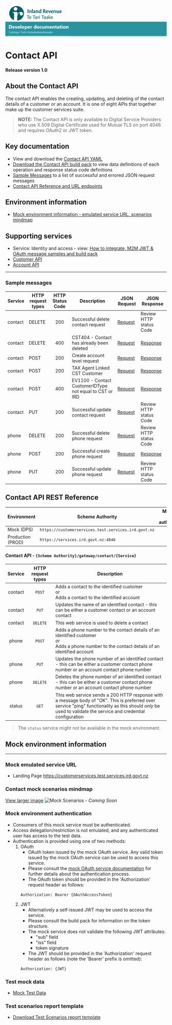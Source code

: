 
![IRD logo](../../Images/IRlogo.gif)
![Software Dev](../../Images/SoftwareDev.png)

# Contact API 

#### Release version 1.0  

## About the Contact API 

The contact API enables the creating, updating, and deleting of the contact details of a customer or an account. It is one of eight APIs that together make up the customer services suite. 

>**NOTE:** The Contact API is only available to Digital Service Providers who use X.509 Digital Certificate used for Mutual TLS on port 4046 and requires OAuth2 or JWT token.

## Key documentation
* View and download the [Contact API YAML](Contact%202021-09-14.yaml)
* [Download the Contact API build pack](Build%20pack%20-%20Contact%20API.pdf) to view data definitions of each operation and response status code definitions
* [Sample Messages](#Sample-Messages) to a list of successful and errored JSON request messages 
* [Contact API Reference and URL endpoints](#Contact-API-REST-Reference)	

## Environment information
- [Mock environment information - emulated service URL, scenarios mindmap](#mock-environment-information)

## Supporting services
* Service: Identity and access - view: [How to integrate, M2M JWT & OAuth message samples and build pack](https://github.com/InlandRevenue/Gateway_Services-Access/tree/master/Identity%20and%20Access)
* [Customer API](../Customer%20API)
* [Account API](../Account%20API)

---

<a name="Sample-Messages"></a>
### Sample messages

| Service | HTTP request types | HTTP Status Code| Description | JSON Request | JSON Response | 
| -- | -- | :--: | -- | -- | -- | 
| contact | DELETE | 200 | Successful delete contact request | [Request](sample%20messages/DELETE_200_contact_request.json) | Review HTTP status Code  | 
| contact | DELETE | 400 | CST404 - Contact has already been deleted | [Request](sample%20messages/DELETE_400_CST404_contact_already_been_deleted_request.json)| [Response](sample%20messages/DELETE_400_CST404_contact_already_been_deleted_response.json)  |
| contact | POST | 200 | Create account level request | [Request](sample%20messages/POST_200_contact_create_account_level_request.json) | [Response](sample%20messages/POST_200_contact_create_account_level_response.json) | 
| contact | POST | 200 | TAX Agent Linked CST Customer | [Request](sample%20messages/POST_200_contact_TAX_Agent_Linked_CST_Customer_request) | [Response](sample%20messages/POST_200_contact_TAX_Agent_Linked_CST_Customer_response.json) |
| contact | POST | 400 | EV1100 - Contact CustomerIDType not equal to CST or IRD | [Request](sample%20messages/POST_400_EV1100_contact_CustomerIDType_not_equal_to_CST_or_IRD_request.json) | [Response](sample%20messages/POST_400_EV1100_contact_CustomerIDType_not_equal_to_CST_or_IRD_response.json)|
| contact | PUT | 200 | Successful update contact request | [Request](sample%20messages/PUT_200_contact_request)| Review HTTP status Code | 
| phone   | DELETE | 200 | Successful delete phone request | [Request](sample%20messages/DELETE_200_phone_request.json) | Review HTTP status Code  | 
| phone   | POST | 200 | Successful create phone request | [Request](sample%20messages/POST_200_phone_create_request.json) | [Response](sample%20messages/POST_200_phone_create_response.json)  | 
| phone   | PUT | 200 | Successful update phone request | [Request](sample%20messages/PUT_200_phone_request.json) | Review HTTP status Code | 

<a name="Contact-API-REST-Reference"></a>
## Contact API REST Reference

| Environment | Scheme Authority | Mutual TLS (mTLS) authentication |
| --- | --- | :---: |
| Mock (DPS)| `https://customerservices.test.services.ird.govt.nz`| no |
| Production (PROD) | `https://services.ird.govt.nz:4046`| yes |

#### Contact API - `{Scheme Authority}/gateway/contact/{Service}`
| Service | HTTP request types | Description | 
| :--: | :--: | -- | 
| contact | `POST` | Adds a contact to the identified customer<br/>or<br/>Adds a contact to the identified account | 
| contact | `PUT` | Updates the name of an identified contact - this can be either a customer contact or an account contact | 
| contact | `DELETE` | This web service is used to delete a contact | 
| phone | `POST` | Adds a phone number to the contact details of an identified customer<br/>or<br/>Adds a phone number to the contact details of an identified account | 
| phone | `PUT` | Updates the phone number of an identified contact - this can be either a customer contact phone number or an account contact phone number | 
| phone | `DELETE` | Deletes the phone number of an identified contact - this can be either a customer contact phone number or an account contact phone number | 
| status | `GET` | This web service sends a 200 HTTP response with a message body of "OK". This is preferred over service "ping" functionality as this should *only* be used to validate the service and credential configuration | 

> The `status` service might not be available in the mock environment.



<a name="mock-environment-information"></a>
## Mock environment information
---

### Mock emulated service URL
* Landing Page https://customerservices.test.services.ird.govt.nz


### Contact mock scenarios mindmap

[View larger image](../images/Contact%20API%20Emulator%20Mindmap.png)
![Mock Scenarios](../images/Contact%20API%20Emulator%20Mindmap.png) - *Coming Soon*

### Mock environment authentication
   * Consumers of this mock service must be authenticated.
   * Access delegation/restriction is not emulated, and any authenticated user has access to the test data.
   * Authentication is provided using one of two methods:
     1. OAuth
        * OAuth token issued by the mock OAuth service. Any valid token issued by the mock OAuth service can be used to access this service.
        * Please consult the [mock OAuth service documentation](https://oauth.test.services.ird.govt.nz/) for further details about the authentication process.
        * The OAuth token should be provided in the 'Authorization' request header as follows:
        ```
        Authorization: Bearer {OAuthAccessToken}
        ```
     2. JWT
        * Alternatively a self-issued JWT may be used to access the service.
        * Please consult the build pack for information on the token structure.
        * The mock service does not validate the following JWT attributes:
            * "sub" field
            * "iss" field
            * token signature
        * The JWT should be provided in the 'Authorization' request header as follows (note the 'Bearer' prefix is omitted):
        ```
        Authorization: {JWT}
        ```

### Test mock data
* [Mock Test Data](../Test%20Details/) 

### Test scenarios report template

* [Download Test Scenarios report template](Contact%20API%20-%20Test%20Report%20Template_v1.3.docx)